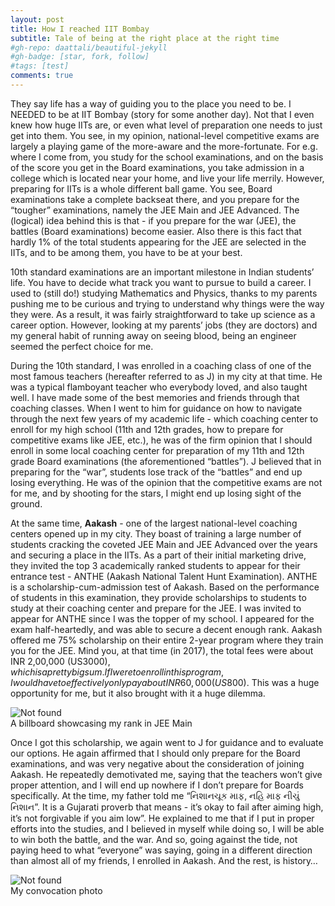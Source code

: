 ```yaml
---
layout: post
title: How I reached IIT Bombay
subtitle: Tale of being at the right place at the right time
#gh-repo: daattali/beautiful-jekyll
#gh-badge: [star, fork, follow]
#tags: [test]
comments: true
---
```

They say life has a way of guiding you to the place you need to be. I NEEDED to be at IIT Bombay (story for some another day). Not that I even knew how huge IITs are, or even what level of preparation one needs to just get into them. You see, in my opinion, national-level competitive exams are largely a playing game of the more-aware and the more-fortunate. For e.g. where I come from, you study for the school examinations, and on the basis of the score you get in the Board examinations, you take admission in a college which is located near your home, and live your life merrily. However, preparing for IITs is a whole different ball game. You see, Board examinations take a complete backseat there, and you prepare for the “tougher” examinations, namely the JEE Main and JEE Advanced. The (logical) idea behind this is that - if you prepare for the war (JEE), the battles (Board examinations) become easier. Also there is this fact that hardly 1% of the total students appearing for the JEE are selected in the IITs, and to be among them, you have to be at your best.

10th standard examinations are an important milestone in Indian students’ life. You have to decide what track you want to pursue to build a career. I used to (still do!) studying Mathematics and Physics, thanks to my parents pushing me to be curious and trying to understand why things were the way they were. As a result, it was fairly straightforward to take up science as a career option. However, looking at my parents’ jobs (they are doctors) and my general habit of running away on seeing blood, being an engineer seemed the perfect choice for me. 

During the 10th standard, I was enrolled in a coaching class of one of the most famous teachers (hereafter referred to as J) in my city at that time. He was a typical flamboyant teacher who everybody loved, and also taught well. I have made some of the best memories and friends through that coaching classes. When I went to him for guidance on how to navigate through the next few years of my academic life - which coaching center to enroll for my high school (11th and 12th grades, how to prepare for competitive exams like JEE, etc.), he was of the firm opinion that I should enroll in some local coaching center for preparation of my 11th and 12th grade Board examinations (the aforementioned “battles”). J believed that in preparing for the “war”, students lose track of the “battles” and end up losing everything. He was of the opinion that the competitive exams are not for me, and by shooting for the stars, I might end up losing sight of the ground.

At the same time, **Aakash** - one of the largest national-level coaching centers opened up in my city. They boast of training a large number of students cracking the coveted JEE Main and JEE Advanced over the years and securing a place in the IITs. As a part of their initial marketing drive, they invited the top 3 academically ranked students to appear for their entrance test - ANTHE (Aakash National Talent Hunt Examination). ANTHE is a scholarship-cum-admission test of Aakash. Based on the performance of students in this examination, they provide scholarships to students to study at their coaching center and prepare for the JEE. I was invited to appear for ANTHE since I was the topper of my school. I appeared for the exam half-heartedly, and was able to secure a decent enough rank. Aakash offered me 75% scholarship on their entire 2-year program where they train you for the JEE. Mind you, at that time (in 2017), the total fees were about INR 2,00,000 (US$3000), which is a pretty big sum. If I were to enroll in this program, I would have to effectively only pay about INR 60,000 (US$800). This was a huge opportunity for me, but it also brought with it a huge dilemma.

<div class="text-center">
	<img src="{{ 'assets/img/blog1/poster.jpg' | relative_url }}" alt="Not found" />
	<figcaption>A billboard showcasing my rank in JEE Main</figcaption>
</div>

Once I got this scholarship, we again went to J for guidance and to evaluate our options. He again affirmed that I should only prepare for the Board examinations, and was very negative about the consideration of joining Aakash. He repeatedly demotivated me, saying that the teachers won’t give proper attention, and I will end up nowhere if I don’t prepare for Boards specifically. At the time, my father told me “નિશાનચૂક માફ, નહિ માફ નીચું નિશાન”. It is a Gujarati proverb that means - it’s okay to fail after aiming high, it’s not forgivable if you aim low”. He explained to me that if I put in proper efforts into the studies, and I believed in myself while doing so, I will be able to win both the battle, and the war. And so, going against the tide, not paying heed to what “everyone” was saying, going in a different direction than almost all of my friends, I enrolled in Aakash. And the rest, is history…

<div class="text-center">
	<img src="{{ 'assets/img/blog1/convo_pic.JPG' | relative_url }}" alt="Not found" />
	<figcaption>My convocation photo</figcaption>
</div>
